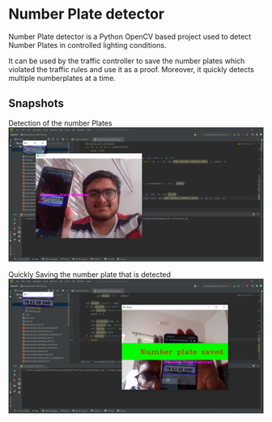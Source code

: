 
# Number Plate detector

Number Plate detector is a Python OpenCV based project used to detect Number Plates in controlled lighting conditions.  

It can be used by the traffic controller to save the number plates which violated the traffic rules and use it as a proof. Moreover, it quickly detects multiple numberplates at a time.




## Snapshots

Detection of the number Plates
![App Screenshot](Snapshots/Detection_ss.png)

Quickly Saving the number plate that is detected
![App Screenshot](Snapshots/Saving_ss.png)
